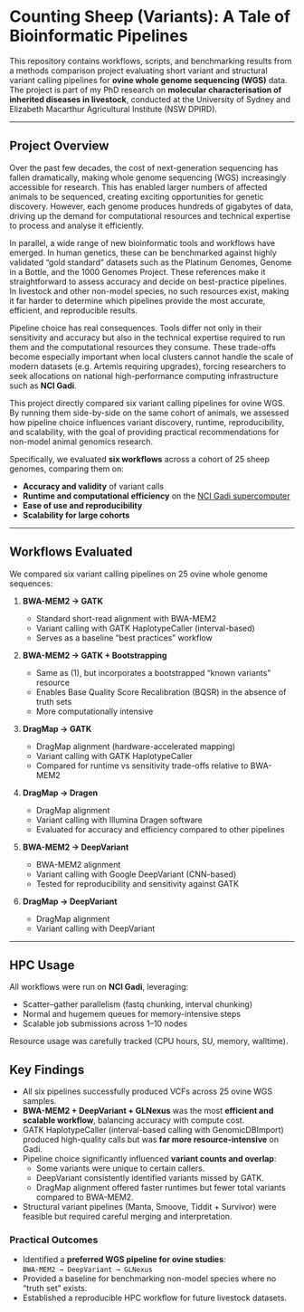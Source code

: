 # Counting Sheep (Variants): A Tale of Bioinformatic Pipelines

This repository contains workflows, scripts, and benchmarking results from a methods comparison project evaluating short variant and structural variant calling pipelines for **ovine whole genome sequencing (WGS)** data. The project is part of my PhD research on **molecular characterisation of inherited diseases in livestock**, conducted at the University of Sydney and Elizabeth Macarthur Agricultural Institute (NSW DPIRD).

---

## Project Overview

Over the past few decades, the cost of next-generation sequencing has fallen dramatically, making whole genome sequencing (WGS) increasingly accessible for research. This has enabled larger numbers of affected animals to be sequenced, creating exciting opportunities for genetic discovery. However, each genome produces hundreds of gigabytes of data, driving up the demand for computational resources and technical expertise to process and analyse it efficiently.

In parallel, a wide range of new bioinformatic tools and workflows have emerged. In human genetics, these can be benchmarked against highly validated “gold standard” datasets such as the Platinum Genomes, Genome in a Bottle, and the 1000 Genomes Project. These references make it straightforward to assess accuracy and decide on best-practice pipelines. In livestock and other non-model species, no such resources exist, making it far harder to determine which pipelines provide the most accurate, efficient, and reproducible results.

Pipeline choice has real consequences. Tools differ not only in their sensitivity and accuracy but also in the technical expertise required to run them and the computational resources they consume. These trade-offs become especially important when local clusters cannot handle the scale of modern datasets (e.g. Artemis requiring upgrades), forcing researchers to seek allocations on national high-performance computing infrastructure such as **NCI Gadi**.

This project directly compared six variant calling pipelines for ovine WGS. By running them side-by-side on the same cohort of animals, we assessed how pipeline choice influences variant discovery, runtime, reproducibility, and scalability, with the goal of providing practical recommendations for non-model animal genomics research.

Specifically, we evaluated **six workflows** across a cohort of 25 sheep genomes, comparing them on:

- **Accuracy and validity** of variant calls  
- **Runtime and computational efficiency** on the [NCI Gadi supercomputer](https://nci.org.au)  
- **Ease of use and reproducibility**  
- **Scalability for large cohorts**

---

## Workflows Evaluated

We compared six variant calling pipelines on 25 ovine whole genome sequences:

1. **BWA-MEM2 → GATK**  
   - Standard short-read alignment with BWA-MEM2  
   - Variant calling with GATK HaplotypeCaller (interval-based)  
   - Serves as a baseline “best practices” workflow  

2. **BWA-MEM2 → GATK + Bootstrapping**  
   - Same as (1), but incorporates a bootstrapped “known variants” resource  
   - Enables Base Quality Score Recalibration (BQSR) in the absence of truth sets  
   - More computationally intensive  

3. **DragMap → GATK**  
   - DragMap alignment (hardware-accelerated mapping)  
   - Variant calling with GATK HaplotypeCaller  
   - Compared for runtime vs sensitivity trade-offs relative to BWA-MEM2  

4. **DragMap → Dragen**  
   - DragMap alignment  
   - Variant calling with Illumina Dragen software  
   - Evaluated for accuracy and efficiency compared to other pipelines  

5. **BWA-MEM2 → DeepVariant**  
   - BWA-MEM2 alignment  
   - Variant calling with Google DeepVariant (CNN-based)  
   - Tested for reproducibility and sensitivity against GATK  

6. **DragMap → DeepVariant**  
   - DragMap alignment  
   - Variant calling with DeepVariant   

---

## HPC Usage

All workflows were run on **NCI Gadi**, leveraging:  
- Scatter–gather parallelism (fastq chunking, interval chunking)  
- Normal and hugemem queues for memory-intensive steps  
- Scalable job submissions across 1–10 nodes  

Resource usage was carefully tracked (CPU hours, SU, memory, walltime). 

## Key Findings

- All six pipelines successfully produced VCFs across 25 ovine WGS samples.  
- **BWA-MEM2 + DeepVariant + GLNexus** was the most **efficient and scalable workflow**, balancing accuracy with compute cost.  
- GATK HaplotypeCaller (interval-based calling with GenomicDBImport) produced high-quality calls but was **far more resource-intensive** on Gadi.  
- Pipeline choice significantly influenced **variant counts and overlap**:  
  - Some variants were unique to certain callers.  
  - DeepVariant consistently identified variants missed by GATK.  
  - DragMap alignment offered faster runtimes but fewer total variants compared to BWA-MEM2.  
- Structural variant pipelines (Manta, Smoove, Tiddit + Survivor) were feasible but required careful merging and interpretation.  

### Practical Outcomes
- Identified a **preferred WGS pipeline for ovine studies**:  
  `BWA-MEM2 → DeepVariant → GLNexus`  
- Provided a baseline for benchmarking non-model species where no “truth set” exists.  
- Established a reproducible HPC workflow for future livestock datasets.

